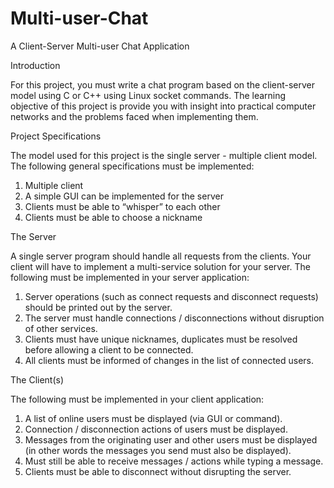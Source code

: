 # Multi-user-Chat

A Client-Server Multi-user Chat Application

Introduction

For this project, you must write a chat program based on the client-server model using C or C++ using Linux socket commands. The learning objective of this project is provide you with insight into practical computer networks and the problems faced when implementing them.


Project Specifications

The model used for this project is the single server - multiple client model. The following general specifications must be implemented:

1.	Multiple client
2.	A simple GUI can be implemented for the server
3.	Clients must be able to “whisper” to each other
4.	Clients must be able to choose a nickname


The Server

A single server program should handle all requests from the clients. Your client will have to implement a multi-service solution for your server. The following must be implemented in your server application:

1.	Server operations (such as connect requests and disconnect requests) should be printed out by the server.
2.	The server must handle connections / disconnections without disruption of other services.
3.	Clients must have unique nicknames, duplicates must be resolved before allowing a client to be connected.
4.	All clients must be informed of changes in the list of connected users.

The Client(s)

The following must be implemented in your client application:

1.	A list of online users must be displayed (via GUI or command).
2.	Connection / disconnection actions of users must be displayed.
3.	Messages from the originating user and other users must be displayed (in other words the messages you send must also be displayed).
4.	Must still be able to receive messages / actions while typing a message.
5.	Clients must be able to disconnect without disrupting the server.
